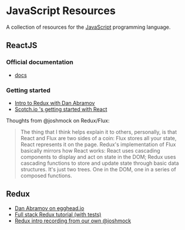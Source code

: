 # JavaScript Resources
A collection of resources for the
[JavaScript](https://developer.mozilla.org/en-US/docs/Web/JavaScript)
programming language.

## ReactJS
### Official documentation
* [docs](https://facebook.github.io/react/docs/getting-started.html)

### Getting started
* [Intro to Redux with Dan Abramov](https://www.youtube.com/watch?v=xsSnOQynTHs)
* [Scotch.io 's getting started with React](https://scotch.io/courses/getting-started-with-facebooks-react-js)

Thoughts from @joshmock on Redux/Flux:
> The thing that I think helps explain it to others, personally, is that
React and Flux are two sides of a coin: Flux stores all your state, React
represents it on the page. Redux's implementation of Flux basically mirrors how
React works: React uses cascading components to display and act on state in the
DOM; Redux uses cascading functions to store and update state through basic data
structures.  It's just two trees. One in the DOM, one in a series of composed
functions.

## Redux
* [Dan Abramov on egghead.io](https://egghead.io/series/getting-started-with-redux)
* [Full stack Redux tutorial (with tests)](http://teropa.info/blog/2015/09/10/full-stack-redux-tutorial.html)
* [Redux intro recording from our own @joshmock](https://youtu.be/1p9Q-JgRzH8)
